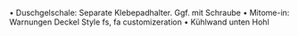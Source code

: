 • Duschgelschale:
  Separate Klebepadhalter. Ggf. mit Schraube
• Mitome-in:
  Warnungen
  Deckel
  Style
  fs, fa
  customizeration
• Kühlwand
  unten Hohl
